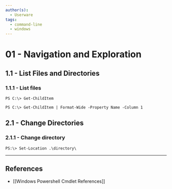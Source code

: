 ```yaml
---
author(s):
  - Userware
tags:
  - command-line
  - windows
---
```

# 01 - Navigation and Exploration

## 1.1 - List Files and Directories

### 1.1.1 - List files

```
PS C:\> Get-ChildItem

PS C:\> Get-ChildItem | Format-Wide -Property Name -Column 1
```

## 2.1 - Change Directories

### 2.1.1 - Change directory

```
PS:\> Set-Location .\directory\
```

---
## References

- [[Windows Powershell Cmdlet References]]